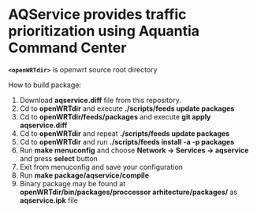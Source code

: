 # AQService provides traffic prioritization using Aquantia Command Center

**```<openWRTdir>```** is openwrt source root directory 

How to build package:
1. Download **aqservice.diff** file from this repository.
1. Cd to **openWRTdir** and execute **./scripts/feeds update packages**
1. Cd to **openWRTdir/feeds/packages** and execute **git apply aqservice.diff**
1. Cd to **openWRTdir** and repeat **./scripts/feeds update packages**
1. Cd to **openWRTdir** and run **./scripts/feeds install -a -p packages**
1. Run **make menuconfig** and choose **Network -> Services -> aqservice** and press **select** button
1. Exit from menuconfig and save your configuration
1. Run **make package/aqservice/compile**
1. Binary package may be found at **openWRTdir/bin/packages/proccessor arhitecture/packages/** as **aqservice.ipk** file
